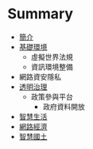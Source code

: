 # Summary

* [簡介](README.md)
* [基礎環境](infra.md)
   * 虛擬世界法規
   * 資訊環境整備
* 網路資安隱私
* [透明治理](gover.md)
   * 政策參與平台
       * 政府資料開放
* [智慧生活](smart.md)
* [網路經濟](econo.md)
* [智慧國土](spatial.md)

